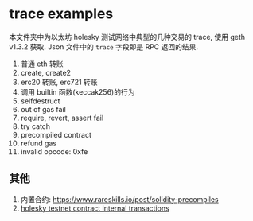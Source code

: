 # trace examples

本文件夹中为以太坊 holesky 测试网络中典型的几种交易的 trace, 使用 geth v1.3.2 获取. Json 文件中的 `trace` 字段即是 RPC 返回的结果.

1. 普通 eth 转账
2. create, create2
3. erc20 转账, erc721 转账
4. 调用 builtin 函数(keccak256)的行为
5. selfdestruct
6. out of gas fail
7. require, revert, assert fail 
8. try catch
9. precompiled contract
10. refund gas
11. invalid opcode: 0xfe

## 其他

1. 内置合约: https://www.rareskills.io/post/solidity-precompiles
2. [holesky testnet contract internal transactions](https://holesky.etherscan.io/txsInternal)